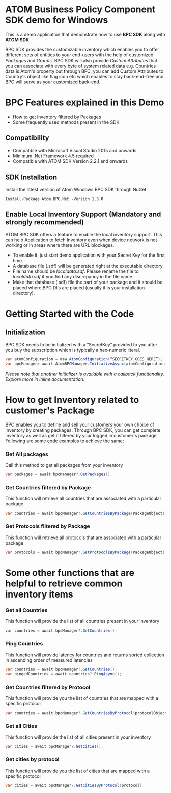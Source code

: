 
# ATOM Business Policy Component SDK demo for Windows

This is a demo application that demonstrate how to use **BPC SDK** along with **ATOM SDK** 

BPC SDK provides the customizable inventory which enables you to offer different sets of entities to your end-users with the help of customized *Packages* and *Groups*. BPC SDK will also provide *Custom Attributes* that you can associate with every byte of system related data e.g. Countries data is Atom's property but through BPC, you can add Custom Attributes to Country's object like flag icon etc which enables to stay back-end-free and BPC will serve as your customized back-end.

# BPC Features explained in this Demo
* How to get Inventory filtered by Packages
* Some frequently used methods present in the SDK

 ## Compatibility
* Compatible with Microsoft Visual Studio 2015 and onwards
* Minimum .Net Framework 4.5 required
* Compatible with ATOM SDK Version 2.2.1 and onwards 


## SDK Installation

Install the latest version of Atom Windows BPC SDK through NuGet.
 
```
Install-Package Atom.BPC.Net -Version 1.3.0
```
 ## Enable Local Inventory Support (Mandatory and strongly recommended)
 
 ATOM BPC SDK offers a feature to enable the local inventory support. This can help Application to fetch Inventory even when device network is not working or in areas where there are URL blockages.

* To enable it, just start demo application with your Secret Key for the first time.
* A database file (.sdf) will be generated right at the executable directory.
* File name should be *localdata.sdf*. Please rename the file to *localdata.sdf* if you find any discrepancy in the file name.
* Make that database (.sdf) file the part of your package and it should be placed where BPC Dlls are placed (usually it is your installation directory).
 

# Getting Started with the Code
## Initialization
BPC SDK needs to be initialized with a “SecretKey” provided to you after you buy the subscription which is typically a hex-numeric literal.

```csharp
var atomConfiguration = new AtomConfiguration(“SECRETKEY_GOES_HERE”);
var bpcManager= await AtomBPCManager.InitializeAsync(atomConfiguration);
```
*Please note that another Initializer is available with a callback functionality. Explore more in inline documentation.*

# How to get Inventory related to customer's Package
BPC enables you to define and sell your customers your own choice of inventory by creating packages. Through BPC SDK, you can get complete inventory as well as get it filtered by your logged in customer's package. Following are some code examples to achieve the same: 


### Get All packages
Call this method to get all packages from your inventory 
```csharp
var packages = await bpcManager?.GetPackages();
```


### Get Countries filtered by Package
This function will retrieve all countries that are associated with a particular package 
```csharp
var countries = await bpcManager?.GetCountriesByPackage(PackageObject);
```

### Get Protocols filtered by Package
This function will retrieve all protocols that are associated with a particular package 

```csharp
var protocols = await bpcManager?.GetProtocolsByPackage(PackageObject);
```


# Some other functions that are helpful to retrieve common inventory items 

### Get all Countries
This function will provide the list of all countries present in your inventory
``` csharp
var countries = await bpcManager?.GetCountries();
```

### Ping Countries
This function will provide latency for countries and returns sorted collection in ascending order of measured latencies
``` csharp
var countries = await bpcManager?.GetCountries();
var pingedCountries = await countries?.PingAsync();
```


### Get Countries filtered by Protocol
This function will provide you the list of countries that are mapped with a specific protocol
```csharp
var countries = await bpcManager?.GetCountriesByProtocol(protocolObject);
```


### Get all Cities
This function will provide the list of all cities present in your inventory
```csharp
var cities = await bpcManager?.GetCities();
```

### Get cities by protocol
This function will provide you the list of cities that are mapped with a specific protocol
```csharp
var cities = await bpcManager?.GetCitiesByProtocol(protocol)
```
